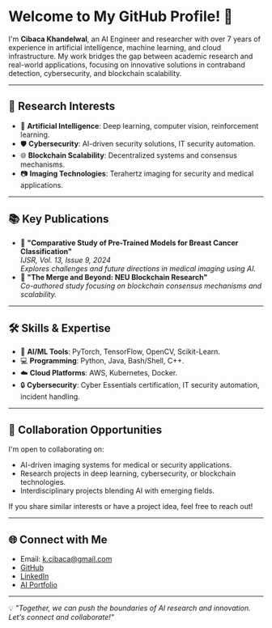 # Welcome to My GitHub Profile! 👋

I'm **Cibaca Khandelwal**, an AI Engineer and researcher with over 7 years of experience in artificial intelligence, machine learning, and cloud infrastructure. My work bridges the gap between academic research and real-world applications, focusing on innovative solutions in contraband detection, cybersecurity, and blockchain scalability.

---

## 🌟 **Research Interests**
- 🔬 **Artificial Intelligence**: Deep learning, computer vision, reinforcement learning.
- 🛡️ **Cybersecurity**: AI-driven security solutions, IT security automation.
- 🌐 **Blockchain Scalability**: Decentralized systems and consensus mechanisms.
- 📷 **Imaging Technologies**: Terahertz imaging for security and medical applications.

---

## 📚 **Key Publications**
- 📝 **"Comparative Study of Pre-Trained Models for Breast Cancer Classification"**  
  *IJSR, Vol. 13, Issue 9, 2024*  
  *Explores challenges and future directions in medical imaging using AI.*
- 📖 **"The Merge and Beyond: NEU Blockchain Research"**  
  *Co-authored study focusing on blockchain consensus mechanisms and scalability.*

---

## 🛠️ **Skills & Expertise**
- 🧠 **AI/ML Tools**: PyTorch, TensorFlow, OpenCV, Scikit-Learn.
- 💻 **Programming**: Python, Java, Bash/Shell, C++.
- ☁️ **Cloud Platforms**: AWS, Kubernetes, Docker.
- 🔒 **Cybersecurity**: Cyber Essentials certification, IT security automation, incident handling.

---

## 🤝 Collaboration Opportunities
I'm open to collaborating on:
- AI-driven imaging systems for medical or security applications.
- Research projects in deep learning, cybersecurity, or blockchain technologies.
- Interdisciplinary projects blending AI with emerging fields.

If you share similar interests or have a project idea, feel free to reach out!

---

## 🌐 Connect with Me
- Email: k.cibaca@gmail.com
- [GitHub](https://github.com/cibaca)  
- [LinkedIn](https://www.linkedin.com/in/cibacakhandelwal/)  
- [AI Portfolio](https://www.mygreatlearning.com/eportfolio/cibaca-khandelwal)  

---

💡 *"Together, we can push the boundaries of AI research and innovation. Let's connect and collaborate!"*
